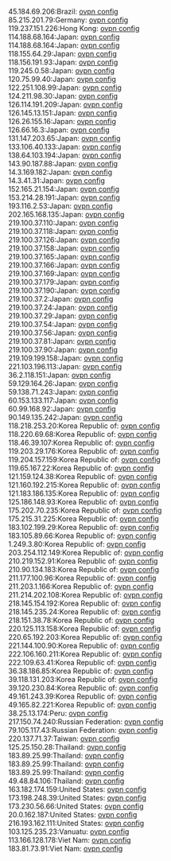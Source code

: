 45.184.69.206:Brazil: [ovpn config](vpn/45_184_69_206.ovpn)  
85.215.201.79:Germany: [ovpn config](vpn/85_215_201_79.ovpn)  
119.237.151.226:Hong Kong: [ovpn config](vpn/119_237_151_226.ovpn)  
114.188.68.164:Japan: [ovpn config](vpn/114_188_68_164.ovpn)  
114.188.68.164:Japan: [ovpn config](vpn/114_188_68_164.ovpn)  
118.155.64.29:Japan: [ovpn config](vpn/118_155_64_29.ovpn)  
118.156.191.93:Japan: [ovpn config](vpn/118_156_191_93.ovpn)  
119.245.0.58:Japan: [ovpn config](vpn/119_245_0_58.ovpn)  
120.75.99.40:Japan: [ovpn config](vpn/120_75_99_40.ovpn)  
122.251.108.99:Japan: [ovpn config](vpn/122_251_108_99.ovpn)  
124.211.98.30:Japan: [ovpn config](vpn/124_211_98_30.ovpn)  
126.114.191.209:Japan: [ovpn config](vpn/126_114_191_209.ovpn)  
126.145.13.151:Japan: [ovpn config](vpn/126_145_13_151.ovpn)  
126.26.155.16:Japan: [ovpn config](vpn/126_26_155_16.ovpn)  
126.66.16.3:Japan: [ovpn config](vpn/126_66_16_3.ovpn)  
131.147.203.65:Japan: [ovpn config](vpn/131_147_203_65.ovpn)  
133.106.40.133:Japan: [ovpn config](vpn/133_106_40_133.ovpn)  
138.64.103.194:Japan: [ovpn config](vpn/138_64_103_194.ovpn)  
143.90.187.88:Japan: [ovpn config](vpn/143_90_187_88.ovpn)  
14.3.169.182:Japan: [ovpn config](vpn/14_3_169_182.ovpn)  
14.3.41.31:Japan: [ovpn config](vpn/14_3_41_31.ovpn)  
152.165.21.154:Japan: [ovpn config](vpn/152_165_21_154.ovpn)  
153.214.28.191:Japan: [ovpn config](vpn/153_214_28_191.ovpn)  
193.116.2.53:Japan: [ovpn config](vpn/193_116_2_53.ovpn)  
202.165.168.135:Japan: [ovpn config](vpn/202_165_168_135.ovpn)  
219.100.37.110:Japan: [ovpn config](vpn/219_100_37_110.ovpn)  
219.100.37.118:Japan: [ovpn config](vpn/219_100_37_118.ovpn)  
219.100.37.126:Japan: [ovpn config](vpn/219_100_37_126.ovpn)  
219.100.37.158:Japan: [ovpn config](vpn/219_100_37_158.ovpn)  
219.100.37.165:Japan: [ovpn config](vpn/219_100_37_165.ovpn)  
219.100.37.166:Japan: [ovpn config](vpn/219_100_37_166.ovpn)  
219.100.37.169:Japan: [ovpn config](vpn/219_100_37_169.ovpn)  
219.100.37.179:Japan: [ovpn config](vpn/219_100_37_179.ovpn)  
219.100.37.190:Japan: [ovpn config](vpn/219_100_37_190.ovpn)  
219.100.37.2:Japan: [ovpn config](vpn/219_100_37_2.ovpn)  
219.100.37.24:Japan: [ovpn config](vpn/219_100_37_24.ovpn)  
219.100.37.29:Japan: [ovpn config](vpn/219_100_37_29.ovpn)  
219.100.37.54:Japan: [ovpn config](vpn/219_100_37_54.ovpn)  
219.100.37.56:Japan: [ovpn config](vpn/219_100_37_56.ovpn)  
219.100.37.81:Japan: [ovpn config](vpn/219_100_37_81.ovpn)  
219.100.37.90:Japan: [ovpn config](vpn/219_100_37_90.ovpn)  
219.109.199.158:Japan: [ovpn config](vpn/219_109_199_158.ovpn)  
221.103.196.113:Japan: [ovpn config](vpn/221_103_196_113.ovpn)  
36.2.118.151:Japan: [ovpn config](vpn/36_2_118_151.ovpn)  
59.129.164.26:Japan: [ovpn config](vpn/59_129_164_26.ovpn)  
59.138.71.243:Japan: [ovpn config](vpn/59_138_71_243.ovpn)  
60.153.133.117:Japan: [ovpn config](vpn/60_153_133_117.ovpn)  
60.99.168.92:Japan: [ovpn config](vpn/60_99_168_92.ovpn)  
90.149.135.242:Japan: [ovpn config](vpn/90_149_135_242.ovpn)  
118.218.253.20:Korea Republic of: [ovpn config](vpn/118_218_253_20.ovpn)  
118.220.69.68:Korea Republic of: [ovpn config](vpn/118_220_69_68.ovpn)  
118.46.39.107:Korea Republic of: [ovpn config](vpn/118_46_39_107.ovpn)  
119.203.29.176:Korea Republic of: [ovpn config](vpn/119_203_29_176.ovpn)  
119.204.157.159:Korea Republic of: [ovpn config](vpn/119_204_157_159.ovpn)  
119.65.167.22:Korea Republic of: [ovpn config](vpn/119_65_167_22.ovpn)  
121.159.124.38:Korea Republic of: [ovpn config](vpn/121_159_124_38.ovpn)  
121.160.192.215:Korea Republic of: [ovpn config](vpn/121_160_192_215.ovpn)  
121.183.186.135:Korea Republic of: [ovpn config](vpn/121_183_186_135.ovpn)  
125.186.148.93:Korea Republic of: [ovpn config](vpn/125_186_148_93.ovpn)  
175.202.70.235:Korea Republic of: [ovpn config](vpn/175_202_70_235.ovpn)  
175.215.31.225:Korea Republic of: [ovpn config](vpn/175_215_31_225.ovpn)  
183.102.199.29:Korea Republic of: [ovpn config](vpn/183_102_199_29.ovpn)  
183.105.89.66:Korea Republic of: [ovpn config](vpn/183_105_89_66.ovpn)  
1.249.3.80:Korea Republic of: [ovpn config](vpn/1_249_3_80.ovpn)  
203.254.112.149:Korea Republic of: [ovpn config](vpn/203_254_112_149.ovpn)  
210.219.152.91:Korea Republic of: [ovpn config](vpn/210_219_152_91.ovpn)  
210.90.134.183:Korea Republic of: [ovpn config](vpn/210_90_134_183.ovpn)  
211.177.100.96:Korea Republic of: [ovpn config](vpn/211_177_100_96.ovpn)  
211.203.1.166:Korea Republic of: [ovpn config](vpn/211_203_1_166.ovpn)  
211.214.202.108:Korea Republic of: [ovpn config](vpn/211_214_202_108.ovpn)  
218.145.154.192:Korea Republic of: [ovpn config](vpn/218_145_154_192.ovpn)  
218.145.235.24:Korea Republic of: [ovpn config](vpn/218_145_235_24.ovpn)  
218.151.38.78:Korea Republic of: [ovpn config](vpn/218_151_38_78.ovpn)  
220.125.113.158:Korea Republic of: [ovpn config](vpn/220_125_113_158.ovpn)  
220.65.192.203:Korea Republic of: [ovpn config](vpn/220_65_192_203.ovpn)  
221.144.100.90:Korea Republic of: [ovpn config](vpn/221_144_100_90.ovpn)  
222.106.160.211:Korea Republic of: [ovpn config](vpn/222_106_160_211.ovpn)  
222.109.63.41:Korea Republic of: [ovpn config](vpn/222_109_63_41.ovpn)  
36.38.186.85:Korea Republic of: [ovpn config](vpn/36_38_186_85.ovpn)  
39.118.131.203:Korea Republic of: [ovpn config](vpn/39_118_131_203.ovpn)  
39.120.230.84:Korea Republic of: [ovpn config](vpn/39_120_230_84.ovpn)  
49.161.243.39:Korea Republic of: [ovpn config](vpn/49_161_243_39.ovpn)  
49.165.82.221:Korea Republic of: [ovpn config](vpn/49_165_82_221.ovpn)  
38.25.13.174:Peru: [ovpn config](vpn/38_25_13_174.ovpn)  
217.150.74.240:Russian Federation: [ovpn config](vpn/217_150_74_240.ovpn)  
79.105.117.43:Russian Federation: [ovpn config](vpn/79_105_117_43.ovpn)  
220.137.71.37:Taiwan: [ovpn config](vpn/220_137_71_37.ovpn)  
125.25.150.28:Thailand: [ovpn config](vpn/125_25_150_28.ovpn)  
183.89.25.99:Thailand: [ovpn config](vpn/183_89_25_99.ovpn)  
183.89.25.99:Thailand: [ovpn config](vpn/183_89_25_99.ovpn)  
183.89.25.99:Thailand: [ovpn config](vpn/183_89_25_99.ovpn)  
49.48.84.106:Thailand: [ovpn config](vpn/49_48_84_106.ovpn)  
163.182.174.159:United States: [ovpn config](vpn/163_182_174_159.ovpn)  
173.198.248.39:United States: [ovpn config](vpn/173_198_248_39.ovpn)  
173.230.56.66:United States: [ovpn config](vpn/173_230_56_66.ovpn)  
20.0.162.187:United States: [ovpn config](vpn/20_0_162_187.ovpn)  
216.193.162.111:United States: [ovpn config](vpn/216_193_162_111.ovpn)  
103.125.235.23:Vanuatu: [ovpn config](vpn/103_125_235_23.ovpn)  
113.166.128.178:Viet Nam: [ovpn config](vpn/113_166_128_178.ovpn)  
183.81.73.91:Viet Nam: [ovpn config](vpn/183_81_73_91.ovpn)  

